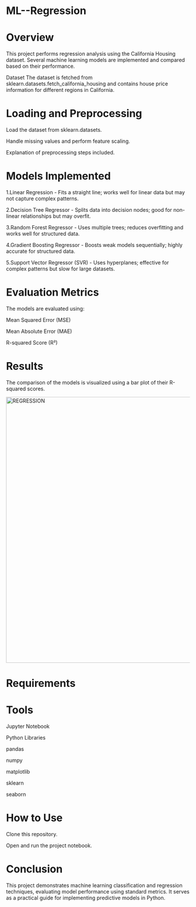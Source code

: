 # ML--Regression

# Overview

This project performs regression analysis using the California Housing dataset. Several machine learning models are implemented and compared based on their performance.

Dataset
The dataset is fetched from sklearn.datasets.fetch_california_housing and contains house price information for different regions in California.

# Loading and Preprocessing

Load the dataset from sklearn.datasets.

Handle missing values and perform feature scaling.

Explanation of preprocessing steps included.

# Models Implemented

1.Linear Regression - Fits a straight line; works well for linear data but may not capture complex patterns.

2.Decision Tree Regressor - Splits data into decision nodes; good for non-linear relationships but may overfit.

3.Random Forest Regressor - Uses multiple trees; reduces overfitting and works well for structured data.

4.Gradient Boosting Regressor - Boosts weak models sequentially; highly accurate for structured data.

5.Support Vector Regressor (SVR) - Uses hyperplanes; effective for complex patterns but slow for large datasets.

# Evaluation Metrics

The models are evaluated using:

Mean Squared Error (MSE)

Mean Absolute Error (MAE)

R-squared Score (R²)

# Results

The comparison of the models is visualized using a bar plot of their R-squared scores.


<img width="924" height="727" alt="REGRESSION" src="https://github.com/user-attachments/assets/69be71d3-3516-49e5-8c5f-95e89925c21b" />

# Requirements

# Tools

Jupyter Notebook

Python Libraries

pandas

numpy

matplotlib

sklearn

seaborn

# How to Use

Clone this repository.

Open and run the project notebook.

# Conclusion

This project demonstrates machine learning classification and regression techniques, evaluating model performance using standard metrics. It serves as a practical guide for implementing predictive models in Python.



